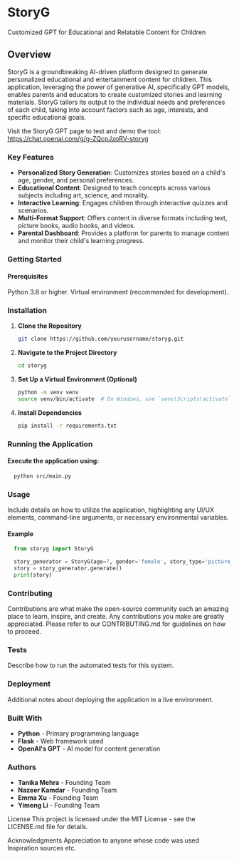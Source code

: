 # StoryG
Customized GPT for Educational and Relatable Content for Children

## Overview
StoryG is a groundbreaking AI-driven platform designed to generate personalized educational and entertainment content for children. This application, leveraging the power of generative AI, specifically GPT models, enables parents and educators to create customized stories and learning materials. StoryG tailors its output to the individual needs and preferences of each child, taking into account factors such as age, interests, and specific educational goals.

Visit the StoryG GPT page to test and demo the tool: https://chat.openai.com/g/g-ZQcpJzoRV-storyg

### Key Features
- **Personalized Story Generation**: Customizes stories based on a child's age, gender, and personal preferences.
- **Educational Content**: Designed to teach concepts across various subjects including art, science, and morality.
- **Interactive Learning**: Engages children through interactive quizzes and scenarios.
- **Multi-Format Support**: Offers content in diverse formats including text, picture books, audio books, and videos.
- **Parental Dashboard**: Provides a platform for parents to manage content and monitor their child's learning progress.


### Getting Started
#### Prerequisites
Python 3.8 or higher.
Virtual environment (recommended for development).
### Installation
1. **Clone the Repository**
   ```bash
   git clone https://github.com/yourusername/storyg.git
2. **Navigate to the Project Directory**
    ```bash
    cd storyg
3. **Set Up a Virtual Environment (Optional)**
    ```bash
    python -m venv venv
    source venv/bin/activate  # On Windows, use `venv\Scripts\activate`
4. **Install Dependencies**
    ```bash
    pip install -r requirements.txt
### Running the Application
#### Execute the application using:
  ```bash
    python src/main.py
```
### Usage
Include details on how to utilize the application, highlighting any UI/UX elements, command-line arguments, or necessary environmental variables.

#### Example
  ```python
    from storyg import StoryG

    story_generator = StoryG(age=7, gender='female', story_type='picture_book')
    story = story_generator.generate()
    print(story)
```

### Contributing
Contributions are what make the open-source community such an amazing place to learn, inspire, and create. Any contributions you make are greatly appreciated. Please refer to our CONTRIBUTING.md for guidelines on how to proceed.

### Tests
Describe how to run the automated tests for this system.

### Deployment
Additional notes about deploying the application in a live environment.

### Built With
- **Python** - Primary programming language
- **Flask** - Web framework used
- **OpenAI's GPT** - AI model for content generation
### Authors
- **Tanika Mehra** - Founding Team
- **Nazeer Kamdar** - Founding Team
- **Emma Xu** - Founding Team
- **Yimeng Li** - Founding Team

License
This project is licensed under the MIT License - see the LICENSE.md file for details.

Acknowledgments
Appreciation to anyone whose code was used
Inspiration sources
etc.
